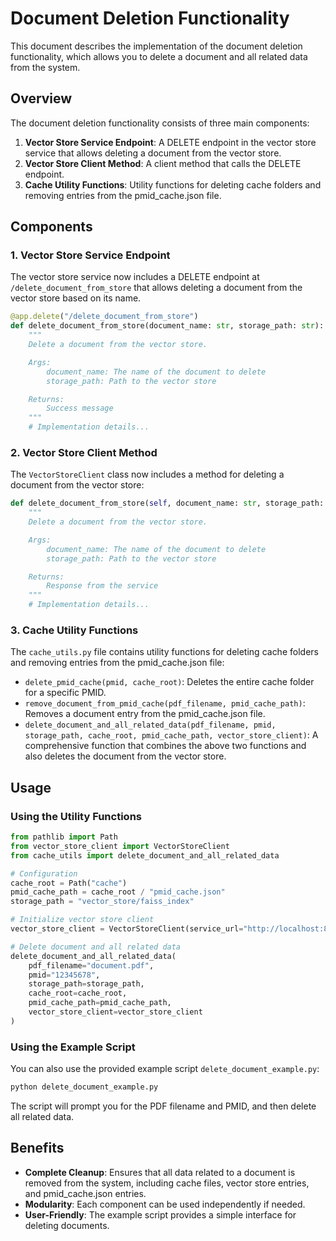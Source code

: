 # Document Deletion Functionality

This document describes the implementation of the document deletion functionality, which allows you to delete a document and all related data from the system.

## Overview

The document deletion functionality consists of three main components:

1. **Vector Store Service Endpoint**: A DELETE endpoint in the vector store service that allows deleting a document from the vector store.
2. **Vector Store Client Method**: A client method that calls the DELETE endpoint.
3. **Cache Utility Functions**: Utility functions for deleting cache folders and removing entries from the pmid_cache.json file.

## Components

### 1. Vector Store Service Endpoint

The vector store service now includes a DELETE endpoint at `/delete_document_from_store` that allows deleting a document from the vector store based on its name.

```python
@app.delete("/delete_document_from_store")
def delete_document_from_store(document_name: str, storage_path: str):
    """
    Delete a document from the vector store.

    Args:
        document_name: The name of the document to delete
        storage_path: Path to the vector store

    Returns:
        Success message
    """
    # Implementation details...
```

### 2. Vector Store Client Method

The `VectorStoreClient` class now includes a method for deleting a document from the vector store:

```python
def delete_document_from_store(self, document_name: str, storage_path: str) -> Dict[str, Any]:
    """
    Delete a document from the vector store.

    Args:
        document_name: The name of the document to delete
        storage_path: Path to the vector store

    Returns:
        Response from the service
    """
    # Implementation details...
```

### 3. Cache Utility Functions

The `cache_utils.py` file contains utility functions for deleting cache folders and removing entries from the pmid_cache.json file:

- `delete_pmid_cache(pmid, cache_root)`: Deletes the entire cache folder for a specific PMID.
- `remove_document_from_pmid_cache(pdf_filename, pmid_cache_path)`: Removes a document entry from the pmid_cache.json file.
- `delete_document_and_all_related_data(pdf_filename, pmid, storage_path, cache_root, pmid_cache_path, vector_store_client)`: A comprehensive function that combines the above two functions and also deletes the document from the vector store.

## Usage

### Using the Utility Functions

```python
from pathlib import Path
from vector_store_client import VectorStoreClient
from cache_utils import delete_document_and_all_related_data

# Configuration
cache_root = Path("cache")
pmid_cache_path = cache_root / "pmid_cache.json"
storage_path = "vector_store/faiss_index"

# Initialize vector store client
vector_store_client = VectorStoreClient(service_url="http://localhost:8002")

# Delete document and all related data
delete_document_and_all_related_data(
    pdf_filename="document.pdf",
    pmid="12345678",
    storage_path=storage_path,
    cache_root=cache_root,
    pmid_cache_path=pmid_cache_path,
    vector_store_client=vector_store_client
)
```

### Using the Example Script

You can also use the provided example script `delete_document_example.py`:

```bash
python delete_document_example.py
```

The script will prompt you for the PDF filename and PMID, and then delete all related data.

## Benefits

- **Complete Cleanup**: Ensures that all data related to a document is removed from the system, including cache files, vector store entries, and pmid_cache.json entries.
- **Modularity**: Each component can be used independently if needed.
- **User-Friendly**: The example script provides a simple interface for deleting documents.